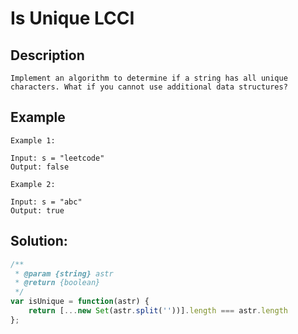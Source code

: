# Is Unique LCCI

## Description
```
Implement an algorithm to determine if a string has all unique characters. What if you cannot use additional data structures?
```

## Example
```
Example 1:

Input: s = "leetcode"
Output: false

Example 2:

Input: s = "abc"
Output: true
```


## Solution:
```javascript
/**
 * @param {string} astr
 * @return {boolean}
 */
var isUnique = function(astr) {
    return [...new Set(astr.split(''))].length === astr.length
};
```